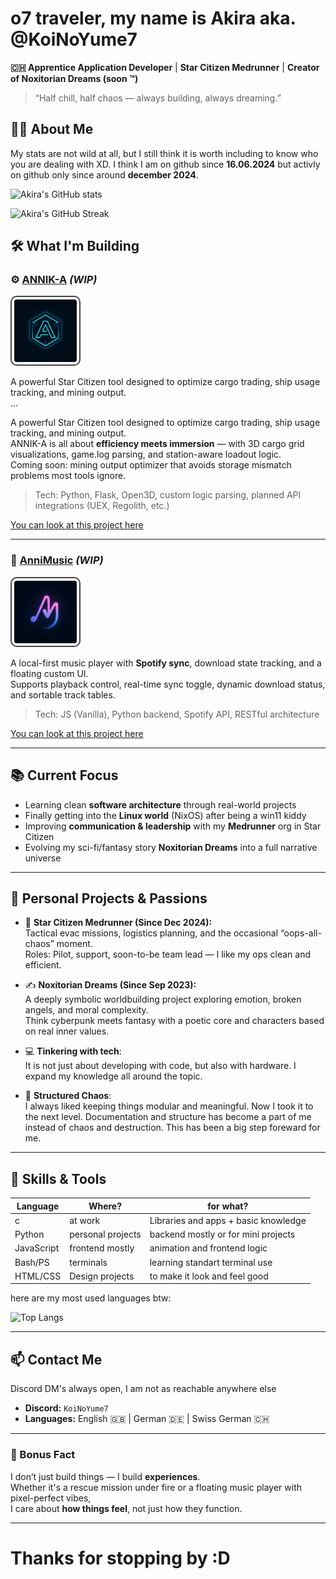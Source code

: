 # o7 traveler, my name is **Akira** aka. @**KoiNoYume7**

**🇨🇭 Apprentice Application Developer** | **Star Citizen Medrunner** | **Creator of Noxitorian Dreams (soon ™)**

> “Half chill, half chaos — always building, always dreaming.”

## 🧑‍🚀 About Me
My stats are not wild at all, but I still think it is worth including to know who you are dealing with XD. I think I am on github since **16.06.2024** but activly on github only since around **december 2024**.

![Akira's GitHub stats](https://github-readme-stats.vercel.app/api?username=KoiNoYume7&show_icons=true&theme=tokyonight)

![Akira's GitHub Streak](https://github-readme-streak-stats.herokuapp.com?user=KoiNoYume7&theme=tokyonight)



## 🛠️ What I'm Building

### ⚙️ [ANNIK-A](https://github.com/KoiNoYume7/ANNIK-A) *(WIP)*  
<img src="logos/^ANNIK-A logo.png" alt="ANNIK-A Logo" width="100" style="border: 2px solid #444; border-radius: 10px; padding: 4px;">

A powerful Star Citizen tool designed to optimize cargo trading, ship usage tracking, and mining output.  
...


A powerful Star Citizen tool designed to optimize cargo trading, ship usage tracking, and mining output.  
ANNIK-A is all about **efficiency meets immersion** — with 3D cargo grid visualizations, game.log parsing, and station-aware loadout logic.  
Coming soon: mining output optimizer that avoids storage mismatch problems most tools ignore.

> Tech: Python, Flask, Open3D, custom logic parsing, planned API integrations (UEX, Regolith, etc.)

[You can look at this project here](https://github.com/KoiNoYume7/ANNIK-A)

---

### 🎵 [AnniMusic](https://github.com/KoiNoYume7/AnniMusic) *(WIP)*
<img src="logos/^AnniMusic.png" alt="ANNIK-A Logo" width="100" style="border: 2px solid #444; border-radius: 10px; padding: 4px;">

A local-first music player with **Spotify sync**, download state tracking, and a floating custom UI.  
Supports playback control, real-time sync toggle, dynamic download status, and sortable track tables.

> Tech: JS (Vanilla), Python backend, Spotify API, RESTful architecture

[You can look at this project here](https://github.com/KoiNoYume7/AnniMusic)

---

## 📚 Current Focus

- Learning clean **software architecture** through real-world projects  
- Finally getting into the **Linux world** (NixOS) after being a win11 kiddy
- Improving **communication & leadership** with my **Medrunner** org in Star Citizen  
- Evolving my sci-fi/fantasy story **Noxitorian Dreams** into a full narrative universe

---

## 🌌 Personal Projects & Passions

- 🚀 **Star Citizen Medrunner (Since Dec 2024):**  
  Tactical evac missions, logistics planning, and the occasional “oops-all-chaos” moment.  
  Roles: Pilot, support, soon-to-be team lead — I like my ops clean and efficient.

- ✍️ **Noxitorian Dreams (Since Sep 2023):**  
  A deeply symbolic worldbuilding project exploring emotion, broken angels, and moral complexity.  
  Think cyberpunk meets fantasy with a poetic core and characters based on real inner values.

- 💻 **Tinkering with tech**:  
  It is not just about developing with code, but also with hardware. I expand my knowledge all around the topic.
  
- 📁 **Structured Chaos**:  
  I always liked keeping things modular and meaningful. Now I took it to the next level. Documentation and structure has become a part of me instead of chaos and destruction. This has been a big step foreward for me.

---

## 🧠 Skills & Tools

| Language   | Where?            | for what?                            |
|------------|-------------------|--------------------------------------|
| c          | at work           | Libraries and apps + basic knowledge |
| Python     | personal projects | backend mostly or for mini projects  |
| JavaScript | frontend mostly   | animation and frontend logic         |
| Bash/PS    | terminals         | learning standart terminal use       |
| HTML/CSS   | Design projects   | to make it look and feel good        |

here are my most used languages btw:

![Top Langs](https://github-readme-stats.vercel.app/api/top-langs/?username=KoiNoYume7&layout=compact&theme=tokyonight)

---

## 📫 Contact Me
Discord DM's always open, I am not as reachable anywhere else
- **Discord:** `KoiNoYume7`  
- **Languages:** English 🇬🇧 | German 🇩🇪 | Swiss German 🇨🇭

---

### 🐾 Bonus Fact

I don’t just build things — I build **experiences**.  
Whether it's a rescue mission under fire or a floating music player with pixel-perfect vibes,  
I care about **how things feel**, not just how they function.

---
# Thanks for stopping by :D

